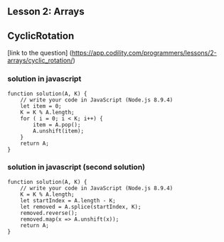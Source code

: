 ## Lesson 2: Arrays
## CyclicRotation
[link to the question] (https://app.codility.com/programmers/lessons/2-arrays/cyclic_rotation/)
### solution in javascript

```
function solution(A, K) {
    // write your code in JavaScript (Node.js 8.9.4)
    let item = 0;
    K = K % A.length;
    for ( i = 0; i < K; i++) {
        item = A.pop();
        A.unshift(item);
    }
    return A;
}

```
### solution in javascript (second solution)

```
function solution(A, K) {
    // write your code in JavaScript (Node.js 8.9.4)
    K = K % A.length;
    let startIndex = A.length - K;
    let removed = A.splice(startIndex, K);
    removed.reverse();
    removed.map(x => A.unshift(x));
    return A;
}

```
